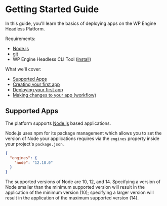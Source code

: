 # Getting Started Guide

In this guide, you'll learn the basics of deploying apps on the WP Engine Headless Platform.

Requirements:

- [Node.js](https://nodejs.org/en/download/)
- [git](https://git-scm.com/downloads)
- WP Engine Headless CLI Tool ([install](../../README.md#installation))

What we'll cover:

- [Supported Apps](#supported-apps)
- [Creating your first app](./create-app.md)
- [Deploying your first app](./deploy-app.md)
- [Making changes to your app (workflow)](./workflow.md)

## Supported Apps

The platform supports [Node.js](https://nodejs.org/) based applications.

Node.js uses npm for its package management which allows you to set the version of Node your applications requires via the `engines` property inside your project's `package.json`.

```json
{
  "engines": {
    "node": "12.18.0"
  }
}
```

The supported versions of Node are 10, 12, and 14. Specifying a version of Node smaller than the minimum supported version will result in the application of the minimum version (10); specifying a larger version will result in the application of the maximum supported version (14).
